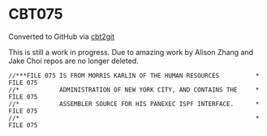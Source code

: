 # CBT075
Converted to GitHub via [cbt2git](https://github.com/wizardofzos/cbt2git)

This is still a work in progress. 
Due to amazing work by Alison Zhang and Jake Choi repos are no longer deleted.

```
//***FILE 075 IS FROM MORRIS KARLIN OF THE HUMAN RESOURCES          *   FILE 075
//*           ADMINISTRATION OF NEW YORK CITY, AND CONTAINS THE     *   FILE 075
//*           ASSEMBLER SOURCE FOR HIS PANEXEC ISPF INTERFACE.      *   FILE 075
//*                                                                 *   FILE 075
```
